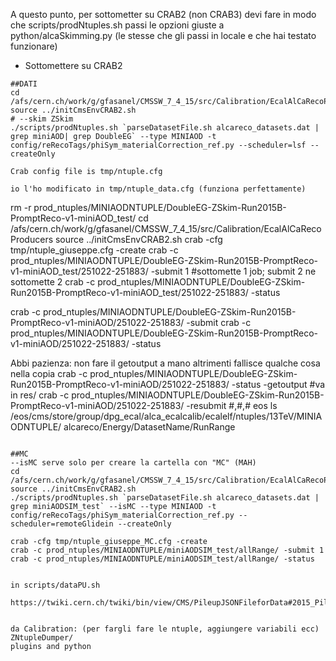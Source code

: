A questo punto, per sottometter su CRAB2 (non CRAB3) devi fare in modo che scripts/prodNtuples.sh passi le opzioni giuste a python/alcaSkimming.py 
(le stesse che gli passi in locale e che hai testato funzionare)

* Sottomettere su CRAB2
```
##DATI
cd /afs/cern.ch/work/g/gfasanel/CMSSW_7_4_15/src/Calibration/EcalAlCaRecoProducers
source ../initCmsEnvCRAB2.sh
# --skim ZSkim
./scripts/prodNtuples.sh `parseDatasetFile.sh alcareco_datasets.dat | grep miniAOD| grep DoubleEG` --type MINIAOD -t config/reRecoTags/phiSym_materialCorrection_ref.py --scheduler=lsf --createOnly

Crab config file is tmp/ntuple.cfg

io l'ho modificato in tmp/ntuple_data.cfg (funziona perfettamente)

```
rm -r prod_ntuples/MINIAODNTUPLE/DoubleEG-ZSkim-Run2015B-PromptReco-v1-miniAOD_test/
cd /afs/cern.ch/work/g/gfasanel/CMSSW_7_4_15/src/Calibration/EcalAlCaRecoProducers
source ../initCmsEnvCRAB2.sh
crab -cfg tmp/ntuple_giuseppe.cfg -create
crab -c prod_ntuples/MINIAODNTUPLE/DoubleEG-ZSkim-Run2015B-PromptReco-v1-miniAOD_test/251022-251883/ -submit 1 #sottomette 1 job; submit 2 ne sottomette 2
crab -c prod_ntuples/MINIAODNTUPLE/DoubleEG-ZSkim-Run2015B-PromptReco-v1-miniAOD_test/251022-251883/ -status

crab -c prod_ntuples/MINIAODNTUPLE/DoubleEG-ZSkim-Run2015B-PromptReco-v1-miniAOD/251022-251883/ -submit
crab -c prod_ntuples/MINIAODNTUPLE/DoubleEG-ZSkim-Run2015B-PromptReco-v1-miniAOD/251022-251883/ -status

Abbi pazienza: non fare il getoutput a mano altrimenti fallisce qualche cosa nella copia
crab -c prod_ntuples/MINIAODNTUPLE/DoubleEG-ZSkim-Run2015B-PromptReco-v1-miniAOD/251022-251883/ -status -getoutput #va in res/
crab -c prod_ntuples/MINIAODNTUPLE/DoubleEG-ZSkim-Run2015B-PromptReco-v1-miniAOD/251022-251883/ -resubmit #,#,#
eos ls /eos/cms/store/group/dpg_ecal/alca_ecalcalib/ecalelf/ntuples/13TeV/MINIAODNTUPLE/
alcareco/Energy/DatasetName/RunRange
```

##MC
--isMC serve solo per creare la cartella con "MC" (MAH)
cd /afs/cern.ch/work/g/gfasanel/CMSSW_7_4_15/src/Calibration/EcalAlCaRecoProducers
source ../initCmsEnvCRAB2.sh
./scripts/prodNtuples.sh `parseDatasetFile.sh alcareco_datasets.dat | grep miniAODSIM_test` --isMC --type MINIAOD -t config/reRecoTags/phiSym_materialCorrection_ref.py --scheduler=remoteGlidein --createOnly 

crab -cfg tmp/ntuple_giuseppe_MC.cfg -create
crab -c prod_ntuples/MINIAODNTUPLE/miniAODSIM_test/allRange/ -submit 1
crab -c prod_ntuples/MINIAODNTUPLE/miniAODSIM_test/allRange/ -status


in scripts/dataPU.sh

https://twiki.cern.ch/twiki/bin/view/CMS/PileupJSONFileforData#2015_Pileup_JSON_Files


da Calibration: (per fargli fare le ntuple, aggiungere variabili ecc)
ZNtupleDumper/
plugins and python

